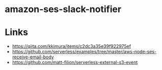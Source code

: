 # amazon-ses-slack-notifier

# Links
- https://qiita.com/kkimura/items/c2dc3a35e39f922975ef
- https://github.com/serverless/examples/tree/master/aws-node-ses-receive-email-body
- https://github.com/matt-filion/serverless-external-s3-event
